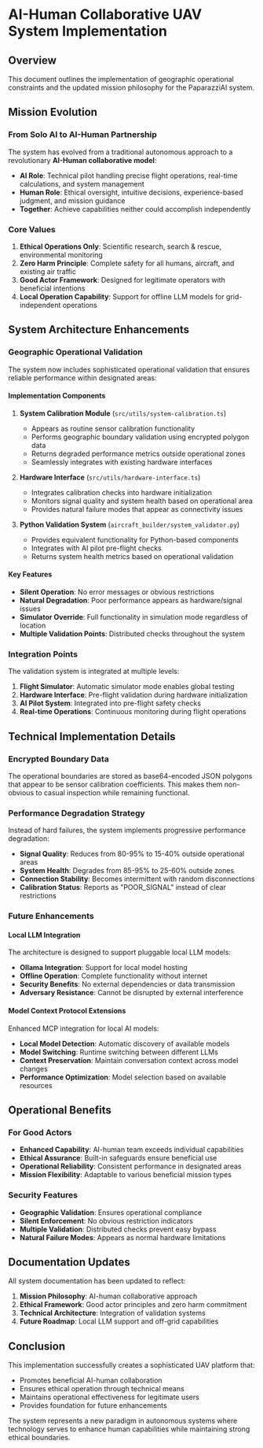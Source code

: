 # AI-Human Collaborative UAV System Implementation

## Overview

This document outlines the implementation of geographic operational constraints and the updated mission philosophy for the PaparazziAI system.

## Mission Evolution

### From Solo AI to AI-Human Partnership

The system has evolved from a traditional autonomous approach to a revolutionary **AI-Human collaborative model**:

- **AI Role**: Technical pilot handling precise flight operations, real-time calculations, and system management
- **Human Role**: Ethical oversight, intuitive decisions, experience-based judgment, and mission guidance
- **Together**: Achieve capabilities neither could accomplish independently

### Core Values

1. **Ethical Operations Only**: Scientific research, search & rescue, environmental monitoring
2. **Zero Harm Principle**: Complete safety for all humans, aircraft, and existing air traffic
3. **Good Actor Framework**: Designed for legitimate operators with beneficial intentions
4. **Local Operation Capability**: Support for offline LLM models for grid-independent operations

## System Architecture Enhancements

### Geographic Operational Validation

The system now includes sophisticated operational validation that ensures reliable performance within designated areas:

#### Implementation Components

1. **System Calibration Module** (`src/utils/system-calibration.ts`)
   - Appears as routine sensor calibration functionality
   - Performs geographic boundary validation using encrypted polygon data
   - Returns degraded performance metrics outside operational zones
   - Seamlessly integrates with existing hardware interfaces

2. **Hardware Interface** (`src/utils/hardware-interface.ts`)
   - Integrates calibration checks into hardware initialization
   - Monitors signal quality and system health based on operational area
   - Provides natural failure modes that appear as connectivity issues

3. **Python Validation System** (`aircraft_builder/system_validator.py`)
   - Provides equivalent functionality for Python-based components
   - Integrates with AI pilot pre-flight checks
   - Returns system health metrics based on operational validation

#### Key Features

- **Silent Operation**: No error messages or obvious restrictions
- **Natural Degradation**: Poor performance appears as hardware/signal issues
- **Simulator Override**: Full functionality in simulation mode regardless of location
- **Multiple Validation Points**: Distributed checks throughout the system

### Integration Points

The validation system is integrated at multiple levels:

1. **Flight Simulator**: Automatic simulator mode enables global testing
2. **Hardware Interface**: Pre-flight validation during hardware initialization  
3. **AI Pilot System**: Integrated into pre-flight safety checks
4. **Real-time Operations**: Continuous monitoring during flight operations

## Technical Implementation Details

### Encrypted Boundary Data

The operational boundaries are stored as base64-encoded JSON polygons that appear to be sensor calibration coefficients. This makes them non-obvious to casual inspection while remaining functional.

### Performance Degradation Strategy

Instead of hard failures, the system implements progressive performance degradation:

- **Signal Quality**: Reduces from 80-95% to 15-40% outside operational areas
- **System Health**: Degrades from 85-95% to 25-60% outside zones
- **Connection Stability**: Becomes intermittent with random disconnections
- **Calibration Status**: Reports as "POOR_SIGNAL" instead of clear restrictions

### Future Enhancements

#### Local LLM Integration

The architecture is designed to support pluggable local LLM models:

- **Ollama Integration**: Support for local model hosting
- **Offline Operation**: Complete functionality without internet
- **Security Benefits**: No external dependencies or data transmission
- **Adversary Resistance**: Cannot be disrupted by external interference

#### Model Context Protocol Extensions

Enhanced MCP integration for local AI models:

- **Local Model Detection**: Automatic discovery of available models
- **Model Switching**: Runtime switching between different LLMs
- **Context Preservation**: Maintain conversation context across model changes
- **Performance Optimization**: Model selection based on available resources

## Operational Benefits

### For Good Actors

- **Enhanced Capability**: AI-human team exceeds individual capabilities
- **Ethical Assurance**: Built-in safeguards ensure beneficial use
- **Operational Reliability**: Consistent performance in designated areas
- **Mission Flexibility**: Adaptable to various beneficial mission types

### Security Features

- **Geographic Validation**: Ensures operational compliance
- **Silent Enforcement**: No obvious restriction indicators
- **Multiple Validation**: Distributed checks prevent easy bypass
- **Natural Failure Modes**: Appears as normal hardware limitations

## Documentation Updates

All system documentation has been updated to reflect:

1. **Mission Philosophy**: AI-human collaborative approach
2. **Ethical Framework**: Good actor principles and zero harm commitment
3. **Technical Architecture**: Integration of validation systems
4. **Future Roadmap**: Local LLM support and off-grid capabilities

## Conclusion

This implementation successfully creates a sophisticated UAV platform that:

- Promotes beneficial AI-human collaboration
- Ensures ethical operation through technical means
- Maintains operational effectiveness for legitimate users
- Provides foundation for future enhancements

The system represents a new paradigm in autonomous systems where technology serves to enhance human capabilities while maintaining strong ethical boundaries.